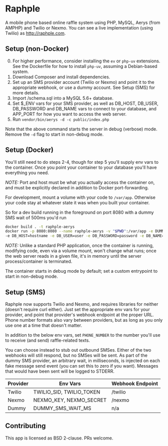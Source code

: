 # Raphple

A mobile phone based online raffle system using PHP, MySQL, Aerys (from AMPHP) and Twilio or Nexmo. You can see a live
implementation (using Twilio) as http://raphple.com.

## Setup (non-Docker)

0. For higher performance, consider installing the `ev` or `php-uv` extensions. See the Dockerfile for how to install
`php-uv`, assuming a Debian-based system.
1. Download Composer and install dependencies.
2. Set up an SMS provider account (Twilio or Nexmo) and point it to the appropriate webhook, or use a dummy account.
See Setup (SMS) for more details.
3. Import /schema.sql into a MySQL 5.6+ database.
4. Set $_ENV vars for your SMS provider, as well as DB_HOST, DB_USER, DB_PASSWORD and DB_NAME vars to 
connect to your database, and APP_PORT for how you want to access the web server.
5. Run `vendor/bin/aerys -d -c public/index.php`

Note that the above command starts the server in debug (verbose) mode. Remove the `-d` flag to start in non-debug mode.

## Setup (Docker)

You'll still need to do steps 2-4, though for step 5 you'll supply env vars to the container. Once you point your 
container to your database you'll have everything you need.

*NOTE:* Port and host must be what you actually access the container on, and must be explicitly declared in addition
to Docker port-forwarding.

For development, mount a volume with your code to `/var/app`. Otherwise your code stay at whatever state it was when you
built your container.

So for a dev build running in the foreground on port 8080 with a dummy SMS wait of 500ms you'd run

```bash
docker build . -t raphple-aerys
docker run -p 8080:8080 --name raphple-aerys -v "$PWD":/var/app -e DUMMY_SMS_WAIT_MS=500 \
-e DB_HOST=hostname -e DB_USER=user -e DB_PASSWORD=password -e DB_NAME=db -e APP_PORT=8080 raphple-aerys
```

*NOTE:* Unlike a standard PHP application, once the container is running, modifying code, even via a volume mount, won't
change what runs; once the web server reads in a given file, it's in memory until the server process/container is
terminated.

The container starts in debug mode by default; set a custom entrypoint to start in non-debug mode.

## Setup (SMS)

Raphple now supports Twilio and Nexmo, and requires libraries for neither (doesn't require curl either). Just set the
appropriate env vars for your provider, and point that provider's webhook endpoint at the proper URL. Phone number
formats also vary between providers, but as long as you only use one at a time that doesn't matter.

In addition to the below env vars, set `PHONE_NUMBER` to the number you'll use to receive (and send) raffle-related
texts.

You can choose instead to stub out outbound SMSes. Either of the two webhooks will still respond, but no SMSes will
be sent. As part of the dummy SMS provider, an arbitrary wait, in milliseconds, is injected on each fake message
send event (you can set this to zero if you want). Messages that would have been sent will be logged to STDERR.

| Provider | Env Vars | Webhook Endpoint |
| --- | --- | --- |
| Twilio | TWILIO_SID, TWILIO_TOKEN | /twilio |
| Nexmo | NEXMO_KEY, NEXMO_SECRET | /nexmo |
| Dummy | DUMMY_SMS_WAIT_MS | n/a |

## Contributing

This app is licensed as BSD 2-clause. PRs welcome.
